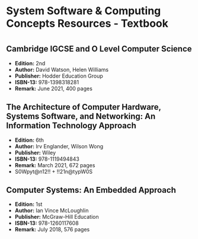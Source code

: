 # System Software & Computing Concepts Resources - Textbook
#
#
## Cambridge IGCSE and O Level Computer Science
- **Edition:** 2nd
- **Author:** David Watson, Helen Williams
- **Publisher:** Hodder Education Group
- **ISBN-13:** 978-1398318281
- **Remark:** June 2021, 400 pages


## The Architecture of Computer Hardware, Systems Software, and Networking: An Information Technology Approach 
- **Edition:** 6th
- **Author:** Irv Englander, Wilson Wong 
- **Publisher:** Wiley
- **ISBN-13:** 978-1119494843
- **Remark:** March 2021, 672 pages
- S0Wpyt@n12!! + !!21n@typW0S


## Computer Systems: An Embedded Approach
- **Edition:** 1st
- **Author:** Ian Vince McLoughlin
- **Publisher:** McGraw-Hill Education
- **ISBN-13:** 978-1260117608
- **Remark:** July 2018, 576 pages
